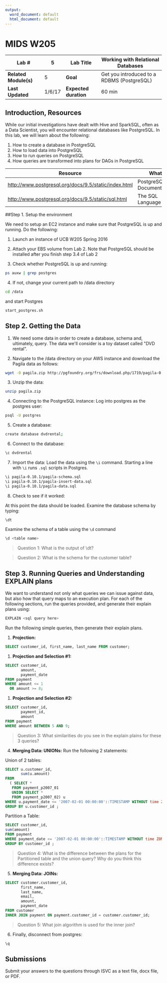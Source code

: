 ```yaml
---
output:
  word_document: default
  html_document: default
---
```

# MIDS W205

| **Lab #** | 5 | **Lab Title** | Working with Relational Databases |
|---|---|---|---|
| **Related Module(s)** | 5 | **Goal** | Get you introduced to a RDBMS (PostgreSQL) |
| **Last Updated** | 1/6/17 | **Expected duration** | 60 min |


## Introduction, Resources

While our initial investigations have dealt with Hive and SparkSQL, often as a Data Scientist, you will encounter relational databases like PostgreSQL. In this lab, we will learn about the following:

1. How to create a database in PostgreSQL
2. How to load data into PostgreSQL
3. How to run queries on PostgreSQL
4. How queries are transformed into plans for DAGs in PostgreSQL

| Resource | What |
|---|---|
| http://www.postgresql.org/docs/9.5/static/index.html | PostgreSQL Documentation |
| http://www.postgresql.org/docs/9.5/static/sql.html | The SQL Language |


##Step 1. Setup the environment

We need to setup an EC2 instance and make sure that PostgreSQL is up and running. Do the following:

1. Launch an instance of UCB W205 Spring 2016

2. Attach your EBS volume from Lab 2. Note that PostgreSQL should be installed after you finish step 3.4 of Lab 2
  
3. Check whether PostgreSQL is up and running: 
  ```bash
  ps auxw | grep postgres
  ```
  
4. If not, change your current path to /data directory
  ```bash
  cd /data
  ``` 
and start Postgres 
  ```bash
  start_postgres.sh
  ```

## Step 2. Getting the Data
  
1. We need some data in order to create a database, schema and, ultimately, query. The data we'll consider is a toy dataset called "DVD rental".
  
2. Navigate to the /data directory on your AWS instance and download the Pagila data as follows:
  ```bash
  wget -O pagila.zip http://pgfoundry.org/frs/download.php/1719/pagila-0.10.1.zip
  ```

3. Unzip the data: 
  ```bash 
  unzip pagila.zip
  ```

4. Connecting to the PostgreSQL instance:
  Log into postgres as the postgres user: 
  ```bash
  psql -U postgres
  ```

5. Create a database:
  ```bash
  create database dvdrental;
  ```

6. Connect to the database:
  ```bash
  \c dvdrental
  ```

7. Import the data:
Load the data using the `\i` command. Starting a line with `\i` runs `.sql` scripts in Postgres.
  ```bash
  \i pagila-0.10.1/pagila-schema.sql
  \i pagila-0.10.1/pagila-insert-data.sql
  \i pagila-0.10.1/pagila-data.sql
  ```
8. Check to see if it worked:

  At this point the data should be loaded. 
  Examine the database schema by typing:
  ```bash
  \dt
  ```
  
  Examine the schema of a table using the `\d` command
  ```bash
  \d <table name>
  ```

> Question 1: What is the output of \dt?

> Question 2: What is the schema for the customer table?


## Step 3. Running Queries and Understanding EXPLAIN plans

We want to understand not only what queries we can issue against data, but also how that query maps to an execution plan. For each of the following sections, run the queries provided, and generate their explain plans using: 
  ```bash
  EXPLAIN <sql query here>
  ```

Run the following simple queries, then generate their explain plans.

1. **Projection:**

  ```sql
  SELECT customer_id, first_name, last_name FROM customer;
  ```
1. **Projection and Selection #1:**

  ```sql
  SELECT customer_id,
         amount,
         payment_date
  FROM payment
  WHERE amount <= 1
    OR amount >= 8;
  ```
  
1. **Projection and Selection #2:**

  ```sql
  SELECT customer_id,
         payment_id,
         amount
  FROM payment
  WHERE amount BETWEEN 5 AND 9;
  ```
  > Question 3: What similarities do you see in the explain plains for these 3 queries?

4. **Merging Data: UNIONs:**
  Run the following 2 statements: 

  Union of 2 tables:
  ```sql
  SELECT u.customer_id,
         sum(u.amount)
  FROM
    ( SELECT *
     FROM payment_p2007_01
     UNION SELECT *
     FROM payment_p2007_02) u
  WHERE u.payment_date <= '2007-02-01 00:00:00'::TIMESTAMP WITHOUT time ZONE
  GROUP BY u.customer_id ;
  ```
  Partition a Table:
  ```sql
  SELECT customer_id,
  sum(amount)
  FROM payment
  WHERE payment_date <= '2007-02-01 00:00:00'::TIMESTAMP WITHOUT time ZONE
  GROUP BY customer_id ;
  ```
  > Question 4: What is the difference between the plans for the Partitioned table and the union query? Why do you think this difference exists?

5. **Merging Data: JOINs:**
  ```sql
  SELECT customer.customer_id,
         first_name,
         last_name,
         email,
         amount,
         payment_date
  FROM customer
  INNER JOIN payment ON payment.customer_id = customer.customer_id;
  ```
> Question 5: What join algorithm is used for the inner join?

6. Finally, disconnect from postgres:
  ```bash
  \q
  ```

## Submissions

Submit your answers to the questions through ISVC as a text file, docx file, or PDF.
